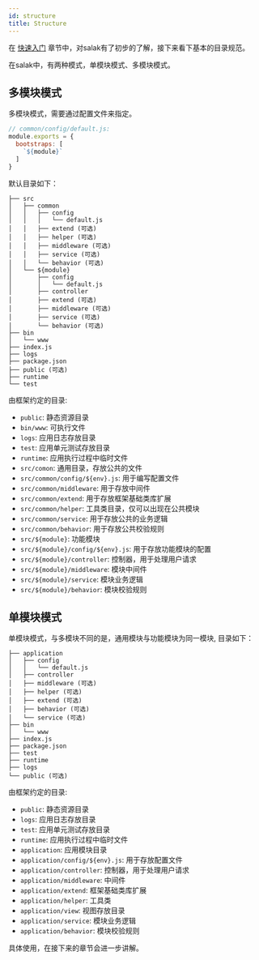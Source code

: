 ```yaml
---
id: structure
title: Structure
---
```


在 [快速入门](./quick.html) 章节中，对salak有了初步的了解，接下来看下基本的目录规范。

在salak中，有两种模式，单模块模式、多模块模式。

## 多模块模式

多模块模式，需要通过配置文件来指定。

```javascript
// common/config/default.js:
module.exports = {
  bootstraps: [
    `${module}`
  ]
}
```

默认目录如下：

```
├── src
│   ├── common
│   │   ├── config
│   │   │   └── default.js
│   │   ├── extend (可选)
│   │   ├── helper (可选)
│   │   ├── middleware (可选)
│   │   ├── service (可选)
│   │   └── behavior (可选)
│   └── ${module}
│       ├── config
│       │   └── default.js
│       ├── controller
│       ├── extend (可选)
│       ├── middleware (可选)
│       ├── service (可选)
│       └── behavior (可选)
├── bin
│   └── www
├── index.js
├── logs
├── package.json
├── public (可选)
├── runtime
└── test
```

由框架约定的目录:

- `public`: 静态资源目录
- `bin/www`: 可执行文件
- `logs`: 应用日志存放目录
- `test`: 应用单元测试存放目录
- `runtime`: 应用执行过程中临时文件
- `src/comon`: 通用目录，存放公共的文件
- `src/common/config/${env}.js`: 用于编写配置文件
- `src/common/middleware`: 用于存放中间件
- `src/common/extend`: 用于存放框架基础类库扩展
- `src/common/helper`: 工具类目录，仅可以出现在公共模块
- `src/common/service`: 用于存放公共的业务逻辑
- `src/common/behavior`: 用于存放公共校验规则
- `src/${module}`: 功能模块
- `src/${module}/config/${env}.js`: 用于存放功能模块的配置
- `src/${module}/controller`: 控制器，用于处理用户请求
- `src/${module}/middleware`: 模块中间件
- `src/${module}/service`: 模块业务逻辑
- `src/${module}/behavior`: 模块校验规则

## 单模块模式

单模块模式，与多模块不同的是，通用模块与功能模块为同一模块, 目录如下：

```
├── application 
│   ├── config
│   │   └── default.js
│   ├── controller
│   ├── middleware (可选)
│   ├── helper (可选)
│   ├── extend (可选)
│   ├── behavior (可选)
│   └── service (可选)
├── bin
│   └── www
├── index.js
├── package.json
├── test
├── runtime
├── logs
└── public (可选)
```

由框架约定的目录:

- `public`: 静态资源目录
- `logs`: 应用日志存放目录
- `test`: 应用单元测试存放目录
- `runtime`: 应用执行过程中临时文件
- `application`: 应用模块目录
- `application/config/${env}.js`: 用于存放配置文件
- `application/controller`: 控制器，用于处理用户请求
- `application/middleware`: 中间件
- `application/extend`: 框架基础类库扩展
- `application/helper`: 工具类
- `application/view`: 视图存放目录
- `application/service`: 模块业务逻辑
- `application/behavior`: 模块校验规则

具体使用，在接下来的章节会进一步讲解。
